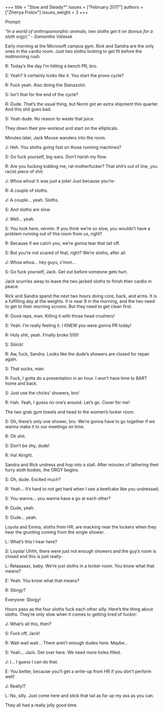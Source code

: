 +++
title = "Slow and Steady*"
issues = ["February 2017"]
authors = ["Zhenya Frolov"]
issues_weight = 3
+++

*Prompt:*

*"In a world of anthropomorphic animals, two sloths get it on (bonus for a sloth orgy)." - Samantha Valasek*

Early morning at the Microsoft campus gym. Rick and Sandra are the only ones in the cardio room. Just two sloths looking to get fit before the midmorning rush.

R: Today’s the day I’m hitting a bench PR, bro.

S: Yeah? It certainly looks like it. You start the provo cycle?

R: Fuck yeah. Also doing the Stanazolol.

S: Isn’t that for the end of the cycle?

R: Dude. That’s the usual thing, but Norm got an extra shipment this quarter. And this shit goes bad.

S: Yeah dude. No reason to waste that juice.

They down their pre-workout and start on the ellipticals.

Minutes later, Jack Mouse wanders into the room.

J: Heh. You sloths going fast on those running machines?

S: Go fuck yourself, big-ears. Don’t harsh my flow.

R: Are you fucking kidding me, rat motherfucker? That shit’s out of line, you racist piece of shit.

J: Whoa whoa! It was just a joke! Just because you’re-

R: A couple of sloths.

J: A couple… yeah. Sloths.

S: And sloths are slow.

J: Well… yeah.

S: You look here, vermin. If you think we’re so slow, you wouldn’t have a problem running out of this room from us, right?

R: Because if we catch you, we’re gonna tear that tail off.

S: But you’re not scared of that, right? We’re sloths, after all.

J: Whoa whoa… hey guys, c’mon…

S: Go fuck yourself, Jack. Get out before someone gets hurt.

Jack scurries away to leave the two jacked sloths to finish their cardio in peace.

Rick and Sandra spend the next two hours doing core, back, and arms. It is a fulfilling day at the weights. It is near 8 in the morning, and the two need to get to their morning scrums. But they need to get clean first.

R: Good reps, man. Killing it with those head crushers!

S: Yeah. I’m really feeling it. I KNEW you were gonna PR today!

R: Holy shit, yeah. Finally broke 500!

S: Siiiick!

R: Aw, fuck, Sandra. Looks like the dude’s showers are closed for repair again.

S: That sucks, man.

R: Fuck, I gotta do a presentation in an hour. I won’t have time to BART home and back.

S: Just use the chicks’ showers, bro!

R: Hah. Yeah, I guess no one’s around. Let’s go. Cover for me!

The two grab gym towels and head to the women’s locker room.

S: Oh, there’s only one shower, bro. We’re gonna have to go together if we wanna make it to our meetings on time.

R: Oh shit.

S: Don’t be shy, dude!

R: Ha! Alright.

Sandra and Rick undress and hop into a stall. After minutes of lathering their furry sloth bodies, the ORGY begins.

S: Oh, dude. Excited much?

R: Yeah… It’s hard to not get hard when I see a beefcake like you undressed.

S: You wanna… you wanna have a go at each other?

R: Dude, yeah.

S: Dude… yeah.

Loyola and Emma, sloths from HR, are macking near the lockers when they hear the grunting coming from the single shower.

L: What’s this I hear here?

S: Loyola! Uhhh, there were just not enough showers and the guy’s room is closed and this is just really-

L: Relaaaaax, baby. We’re just sloths in a locker room. You know what that means?

E: Yeah. You know what that means?

R: Slorgy?

Everyone: Slorgy!

Hours pass as the four sloths fuck each other silly. Here’s the thing about sloths. They’re only slow when it comes to getting tired of fuckin’.

J: What’s all this, then?

S: Fuck off, Jack!

R: Wait wait wait… There aren’t enough dudes here. Maybe…

S: Yeah… Jack. Get over here. We need more holes filled.

J: I… I guess I can do that.

E: You better, because you’ll get a write-up from HR if you don’t perform well!

J: Really!?

L: No, silly. Just come here and stick that tail as far up my ass as you can.

They all had a really jolly good time.
